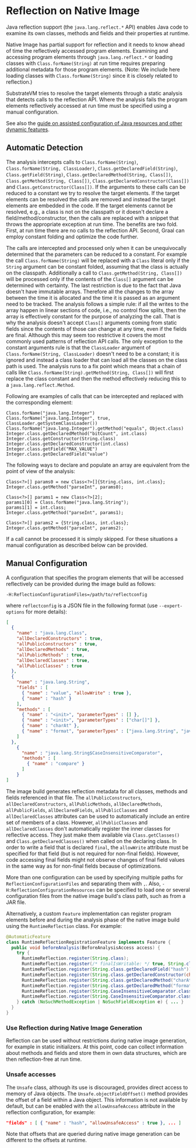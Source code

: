 # Reflection on Native Image

Java reflection support (the `java.lang.reflect.*` API) enables Java code to examine its own classes, methods and fields and their properties at runtime.

Native Image has partial support for reflection and it needs to know ahead of time the reflectively accessed program elements.
Examining and accessing program elements through `java.lang.reflect.*` or loading classes with `Class.forName(String)` at run time requires preparing additional metadata for those program elements.
(Note: We include here loading classes with `Class.forName(String)` since it is closely related to reflection.)

SubstrateVM tries to resolve the target elements through a static analysis that detects calls to the reflection API.
Where the analysis fails the program elements reflectively accessed at run time must be specified using a manual configuration.

See also the [guide on assisted configuration of Java resources and other dynamic features](Configuration.md).

## Automatic Detection

The analysis intercepts calls to `Class.forName(String)`, `Class.forName(String, ClassLoader)`, `Class.getDeclaredField(String)`, `Class.getField(String)`, `Class.getDeclaredMethod(String, Class[])`, `Class.getMethod(String, Class[])`, `Class.getDeclaredConstructor(Class[])` and `Class.getConstructor(Class[])`.
If the arguments to these calls can be reduced to a constant we try to resolve the target elements.
If the target elements can be resolved the calls are removed and instead the target elements are embedded in the code.
If the target elements cannot be resolved, e.g., a class is not on the classpath or it doesn't declare a field/method/constructor, then the calls are replaced with a snippet that throws the appropriate exception at run time.
The benefits are two fold.
First, at run time there are no calls to the reflection API.
Second, Graal can employ constant folding and optimize the code further.

The calls are intercepted and processed only when it can be unequivocally determined that the parameters can be reduced to a constant.
For example the call `Class.forName(String)` will be replaced with a `Class` literal only if the `String` argument can be constant folded, assuming that the class is actually on the classpath.
Additionally a call to `Class.getMethod(String, Class[])` will be processed only if the contents of the `Class[]` argument can be determined with certainty.
The last restriction is due to the fact that Java doesn't have immutable arrays.
Therefore all the changes to the array between the time it is allocated and the time it is passed as an argument need to be tracked.
The analysis follows a simple rule: if all the writes to the array happen in linear sections of code, i.e., no control flow splits, then the array is effectively constant for the purpose of analyzing the call.
That is why the analysis doesn't accept `Class[]` arguments coming from static fields since the contents of those can change at any time, even if the fields are final.
Although this may seem too restrictive it covers the most commonly used patterns of reflection API calls.
The only exception to the constant arguments rule is that the `ClassLoader` argument of `Class.forName(String, ClassLoader)` doesn't need to be a constant; it is ignored and instead a class loader that can load all the classes on the class path is used.
The analysis runs to a fix point which means that a chain of calls like `Class.forName(String).getMethod(String, Class[])` will first replace the class constant and then the method effectively reducing this to a `java.lang.reflect.Method`.

Following are examples of calls that can be intercepted and replaced with the corresponding element:

```
Class.forName("java.lang.Integer")
Class.forName("java.lang.Integer", true, ClassLoader.getSystemClassLoader())
Class.forName("java.lang.Integer").getMethod("equals", Object.class)
Integer.class.getDeclaredMethod("bitCount", int.class)
Integer.class.getConstructor(String.class)
Integer.class.getDeclaredConstructor(int.class)
Integer.class.getField("MAX_VALUE")
Integer.class.getDeclaredField("value")
```

The following ways to declare and populate an array are equivalent from the point of view of the analysis:

```
Class<?>[] params0 = new Class<?>[]{String.class, int.class};
Integer.class.getMethod("parseInt", params0);
```

```
Class<?>[] params1 = new Class<?>[2];
params1[0] = Class.forName("java.lang.String");
params1[1] = int.class;
Integer.class.getMethod("parseInt", params1);
```

```
Class<?>[] params2 = {String.class, int.class};
Integer.class.getMethod("parseInt", params2);
```

If a call cannot be processed it is simply skipped.
For these situations a manual configuration as described below can be provided.

## Manual Configuration

A configuration that specifies the program elements that will be accessed reflectively can be provided during the image build as follows:
```
-H:ReflectionConfigurationFiles=/path/to/reflectconfig
```
where `reflectconfig` is a JSON file in the following format (use `--expert-options` for more details):
```json
[
  {
    "name" : "java.lang.Class",
    "allDeclaredConstructors" : true,
    "allPublicConstructors" : true,
    "allDeclaredMethods" : true,
    "allPublicMethods" : true,
    "allDeclaredClasses" : true,
    "allPublicClasses" : true
  },
  {
    "name" : "java.lang.String",
    "fields" : [
      { "name" : "value", "allowWrite" : true },
      { "name" : "hash" }
    ],
    "methods" : [
      { "name" : "<init>", "parameterTypes" : [] },
      { "name" : "<init>", "parameterTypes" : ["char[]"] },
      { "name" : "charAt" },
      { "name" : "format", "parameterTypes" : ["java.lang.String", "java.lang.Object[]"] }
    ]
  },
    {
      "name" : "java.lang.String$CaseInsensitiveComparator",
      "methods" : [
        { "name" : "compare" }
      ]
    }
]
```
The image build generates reflection metadata for all classes, methods and fields referenced in that file.
The `allPublicConstructors`, `allDeclaredConstructors`, `allPublicMethods`, `allDeclaredMethods`, `allPublicFields`, `allDeclaredFields`, `allPublicClasses` and `allDeclaredClasses` attributes can be used to automatically include an entire set of members of a class.
However, `allPublicClasses` and `allDeclaredClasses` don't automatically register the inner classes for reflective access.
They just make them available via `Class.getClasses()` and `Class.getDeclaredClasses()` when called on the declaring class.
In order to write a field that is declared `final`, the `allowWrite` attribute must be specified for that field (but is not required for non-final fields).
However, code accessing final fields might not observe changes of final field values in the same way as for non-final fields because of optimizations.

More than one configuration can be used by specifying multiple paths for `ReflectionConfigurationFiles` and separating them with `,`.
Also, `-H:ReflectionConfigurationResources` can be specified to load one or several configuration files from the native image build's class path, such as from a JAR file.

Alternatively, a custom `Feature` implementation can register program elements before and during the analysis phase of the native image build using the `RuntimeReflection` class. For example:
```java
@AutomaticFeature
class RuntimeReflectionRegistrationFeature implements Feature {
  public void beforeAnalysis(BeforeAnalysisAccess access) {
    try {
      RuntimeReflection.register(String.class);
      RuntimeReflection.register(/* finalIsWritable: */ true, String.class.getDeclaredField("value"));
      RuntimeReflection.register(String.class.getDeclaredField("hash"));
      RuntimeReflection.register(String.class.getDeclaredConstructor(char[].class));
      RuntimeReflection.register(String.class.getDeclaredMethod("charAt", int.class));
      RuntimeReflection.register(String.class.getDeclaredMethod("format", String.class, Object[].class));
      RuntimeReflection.register(String.CaseInsensitiveComparator.class);
      RuntimeReflection.register(String.CaseInsensitiveComparator.class.getDeclaredMethod("compare", String.class, String.class));
    } catch (NoSuchMethodException | NoSuchFieldException e) { ... }
  }
}

```
### Use Reflection during Native Image Generation
Reflection can be used without restrictions during native image generation, for example in static initializers.
At this point, code can collect information about methods and fields and store them in own data structures, which are then reflection-free at run time.

### Unsafe accesses
The `Unsafe` class, although its use is discouraged, provides direct access to memory of Java objects. The `Unsafe.objectFieldOffset()` method provides the offset of a field within a Java object. This information is not available by default, but can be enabled with the `allowUnsafeAccess` attribute in the reflection configuration, for example:
```json
"fields" : [ { "name" : "hash", "allowUnsafeAccess" : true }, ... ]
```

Note that offsets that are queried during native image generation can be different to the offsets at runtime.
